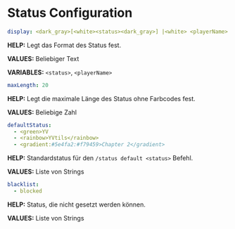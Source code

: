 # Status Configuration

```yaml
display: <dark_gray>[<white><status><dark_gray>] |<white> <playerName>
```

**HELP:** Legt das Format des Status fest.

**VALUES:** Beliebiger Text

**VARIABLES:** `<status>`, `<playerName>`

```yaml
maxLength: 20
```

**HELP:** Legt die maximale Länge des Status ohne Farbcodes fest.

**VALUES:** Beliebige Zahl

```yaml
defaultStatus:
  - <green>YV
  - <rainbow>YVtils</rainbow>
  - <gradient:#5e4fa2:#f79459>Chapter 2</gradient>
```

**HELP:** Standardstatus für den `/status default <status>` Befehl.

**VALUES:** Liste von Strings

```yaml
blacklist:
  - blocked
```

**HELP:** Status, die nicht gesetzt werden können.

**VALUES:** Liste von Strings
